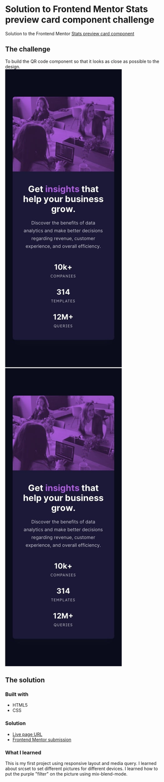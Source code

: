 # Solution to Frontend Mentor Stats preview card component challenge
Solution to the Frontend Mentor [Stats preview card component](https://www.frontendmentor.io/challenges/stats-preview-card-component-8JqbgoU62)

## The challenge  
To build the QR code component so that it looks as close as possible to the design.  
![QR code card](./design/mobile-design.jpg)
![QR code card](./design/mobile-design.jpg)

## The solution  
### Built with  
* HTML5  
* CSS

### Solution 
* [Live page URL](https://laurahai.github.io/stats-preview-card-component/)
* [Frontend Mentor submission](https://www.frontendmentor.io/solutions/reponsive-statistics-card-using-flexbox-2akJjTUszE)

### What I learned  
This is my first project using responsive layout and media query. I learned about srcset to set different pictures for different devices. I learned how to put the purple "filter" on the picture using mix-blend-mode.







